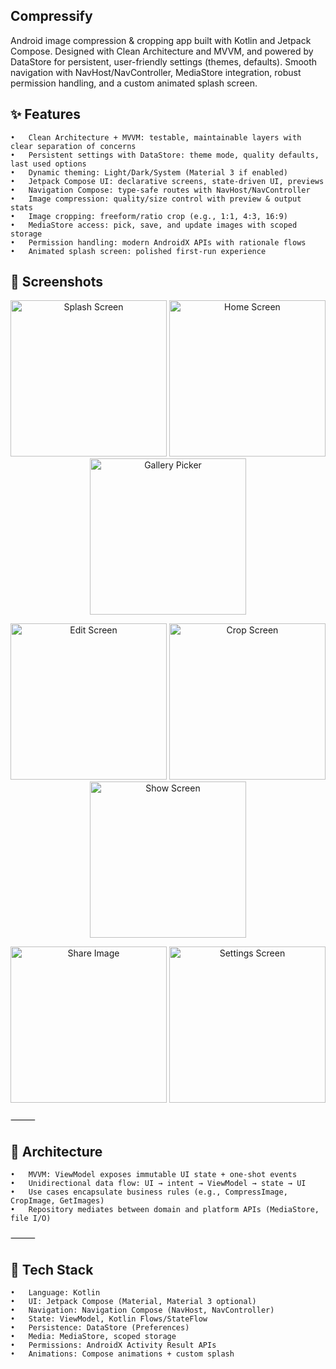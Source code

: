 ## Compressify

Android image compression & cropping app built with Kotlin and Jetpack Compose. Designed with Clean Architecture and MVVM, and powered by DataStore for persistent, user-friendly settings (themes, defaults). Smooth navigation with NavHost/NavController, MediaStore integration, robust permission handling, and a custom animated splash screen.

## ✨ Features

	•	Clean Architecture + MVVM: testable, maintainable layers with clear separation of concerns
	•	Persistent settings with DataStore: theme mode, quality defaults, last used options
	•	Dynamic theming: Light/Dark/System (Material 3 if enabled)
	•	Jetpack Compose UI: declarative screens, state-driven UI, previews
	•	Navigation Compose: type-safe routes with NavHost/NavController
	•	Image compression: quality/size control with preview & output stats
	•	Image cropping: freeform/ratio crop (e.g., 1:1, 4:3, 16:9)
	•	MediaStore access: pick, save, and update images with scoped storage
	•	Permission handling: modern AndroidX APIs with rationale flows
	•	Animated splash screen: polished first-run experience


 ## 📱 Screenshots

<p align="center">
	<img src="https://github.com/user-attachments/assets/f53aa947-5e3a-4040-b048-1526c41f41e1" alt="Splash Screen" width="250" />
	<img src="https://github.com/user-attachments/assets/407cafe6-5dc9-40fc-a34e-86a791f60134" alt="Home Screen" width="250" />
	<img src="https://github.com/user-attachments/assets/0295830f-7588-43cb-af77-3150a836f2fb" alt="Gallery Picker" width="250" />
</p>

<p align="center">
	<img src="https://github.com/user-attachments/assets/68988305-1b98-4485-ab94-1774baf015ca" alt="Edit Screen" width="250" />
  <img src="https://github.com/user-attachments/assets/18d74b8f-01e9-4e7c-a454-a445e491e25d" alt="Crop Screen" width="250" />
  <img src="https://github.com/user-attachments/assets/0f1e1f34-d0e5-46e5-a286-0ef19e730ae9" alt="Show Screen" width="250" />
</p>

<p align="center">
  <img src="https://github.com/user-attachments/assets/6c55dddb-13bb-443d-a388-7f51d4513fec" alt="Share Image" width="250" />
  <img src="https://github.com/user-attachments/assets/8ba30639-f273-45ec-9f06-99217d324b50" alt="Settings Screen" width="250" />
</p>

⸻

## 🧱 Architecture

	•	MVVM: ViewModel exposes immutable UI state + one-shot events
	•	Unidirectional data flow: UI → intent → ViewModel → state → UI
	•	Use cases encapsulate business rules (e.g., CompressImage, CropImage, GetImages)
	•	Repository mediates between domain and platform APIs (MediaStore, file I/O)
 
⸻

## 🧰 Tech Stack

	•	Language: Kotlin
	•	UI: Jetpack Compose (Material, Material 3 optional)
	•	Navigation: Navigation Compose (NavHost, NavController)
	•	State: ViewModel, Kotlin Flows/StateFlow
	•	Persistence: DataStore (Preferences)
	•	Media: MediaStore, scoped storage
	•	Permissions: AndroidX Activity Result APIs
	•	Animations: Compose animations + custom splash
